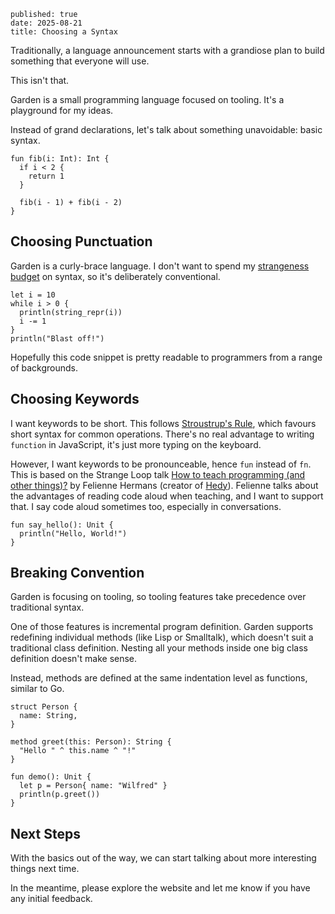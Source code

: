 ```metadata
published: true
date: 2025-08-21
title: Choosing a Syntax
```

Traditionally, a language announcement starts with a grandiose plan to
build something that everyone will use.

This isn't that.

Garden is a small programming language focused on tooling. It's a
playground for my ideas.

Instead of grand declarations, let's talk about something unavoidable:
basic syntax.

```
fun fib(i: Int): Int {
  if i < 2 {
    return 1
  }

  fib(i - 1) + fib(i - 2)
}
```

## Choosing Punctuation

Garden is a curly-brace language. I don't want to spend my
[strangeness
budget](https://steveklabnik.com/writing/the-language-strangeness-budget/)
on syntax, so it's deliberately conventional.

```
let i = 10
while i > 0 {
  println(string_repr(i))
  i -= 1
}
println("Blast off!")
```

Hopefully this code snippet is pretty readable to programmers from a
range of backgrounds.

## Choosing Keywords

I want keywords to be short. This follows [Stroustrup's
Rule](https://buttondown.com/hillelwayne/archive/stroustrups-rule/),
which favours short syntax for common operations. There's no real
advantage to writing `function` in JavaScript, it's just more typing
on the keyboard.

However, I want keywords to be pronounceable, hence `fun` instead of
`fn`. This is based on the Strange Loop talk [How to teach programming
(and other things)?](https://youtu.be/g1ib43q3uXQ?t=2165) by Felienne
Hermans (creator of [Hedy](https://hedy.org/)). Felienne talks about
the advantages of reading code aloud when teaching, and I want to
support that. I say code aloud sometimes too, especially in
conversations.

```
fun say_hello(): Unit {
  println("Hello, World!")
}
```

## Breaking Convention

Garden is focusing on tooling, so tooling features take precedence
over traditional syntax.

One of those features is incremental program definition. Garden
supports redefining individual methods (like Lisp or Smalltalk), which
doesn't suit a traditional class definition. Nesting all your methods
inside one big class definition doesn't make sense.

Instead, methods are defined at the same indentation level as
functions, similar to Go.

```
struct Person {
  name: String,
}

method greet(this: Person): String {
  "Hello " ^ this.name ^ "!"
}

fun demo(): Unit {
  let p = Person{ name: "Wilfred" }
  println(p.greet())
}
```

## Next Steps

With the basics out of the way, we can start talking about more
interesting things next time.

In the meantime, please explore the website and let me know if you
have any initial feedback.
